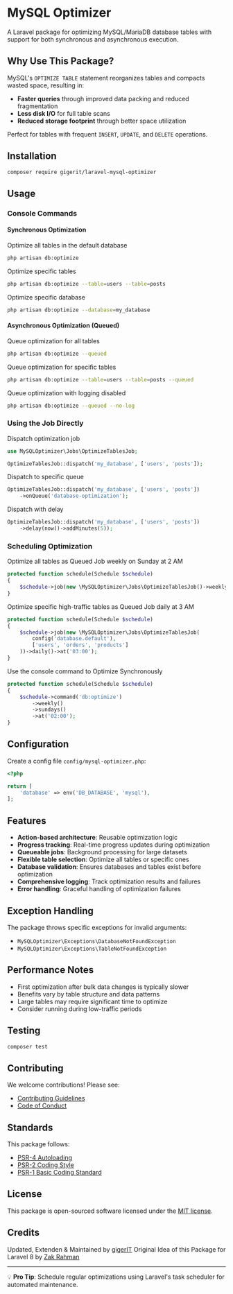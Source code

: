 # MySQL Optimizer

A Laravel package for optimizing MySQL/MariaDB database tables with support for both synchronous and asynchronous execution.

## Why Use This Package?

MySQL's `OPTIMIZE TABLE` statement reorganizes tables and compacts wasted space, resulting in:

- **Faster queries** through improved data packing and reduced fragmentation
- **Less disk I/O** for full table scans
- **Reduced storage footprint** through better space utilization

Perfect for tables with frequent `INSERT`, `UPDATE`, and `DELETE` operations.

## Installation

```bash
composer require gigerit/laravel-mysql-optimizer
```

## Usage

### Console Commands

#### Synchronous Optimization

Optimize all tables in the default database
```bash
php artisan db:optimize
```

Optimize specific tables
```bash
php artisan db:optimize --table=users --table=posts
```

Optimize specific database
```bash
php artisan db:optimize --database=my_database
```

#### Asynchronous Optimization (Queued)

Queue optimization for all tables
```bash
php artisan db:optimize --queued
```

Queue optimization for specific tables
```bash
php artisan db:optimize --table=users --table=posts --queued
```

Queue optimization with logging disabled
```bash
php artisan db:optimize --queued --no-log
```

### Using the Job Directly

Dispatch optimization job
```php
use MySQLOptimizer\Jobs\OptimizeTablesJob;

OptimizeTablesJob::dispatch('my_database', ['users', 'posts']);
```

Dispatch to specific queue
```php
OptimizeTablesJob::dispatch('my_database', ['users', 'posts'])
    ->onQueue('database-optimization');
```

Dispatch with delay
```php
OptimizeTablesJob::dispatch('my_database', ['users', 'posts'])
    ->delay(now()->addMinutes(5));
```

### Scheduling Optimization

Optimize all tables as Queued Job weekly on Sunday at 2 AM
```php
protected function schedule(Schedule $schedule)
{
    $schedule->job(new \MySQLOptimizer\Jobs\OptimizeTablesJob()->weekly()->sundays()->at('02:00');
}
```

Optimize specific high-traffic tables as Queued Job daily at 3 AM
```php
protected function schedule(Schedule $schedule)
{
    $schedule->job(new \MySQLOptimizer\Jobs\OptimizeTablesJob(
        config('database.default'), 
        ['users', 'orders', 'products']
    ))->daily()->at('03:00');
}
```

Use the console command to Optimize Synchronously
```php
protected function schedule(Schedule $schedule)
{
    $schedule->command('db:optimize')
        ->weekly()
        ->sundays()
        ->at('02:00');
}
```

## Configuration

Create a config file `config/mysql-optimizer.php`:

```php
<?php

return [
    'database' => env('DB_DATABASE', 'mysql'),
];
```

## Features

- **Action-based architecture**: Reusable optimization logic
- **Progress tracking**: Real-time progress updates during optimization
- **Queueable jobs**: Background processing for large datasets
- **Flexible table selection**: Optimize all tables or specific ones
- **Database validation**: Ensures databases and tables exist before optimization
- **Comprehensive logging**: Track optimization results and failures
- **Error handling**: Graceful handling of optimization failures

## Exception Handling

The package throws specific exceptions for invalid arguments:

- `MySQLOptimizer\Exceptions\DatabaseNotFoundException`
- `MySQLOptimizer\Exceptions\TableNotFoundException`

## Performance Notes

- First optimization after bulk data changes is typically slower
- Benefits vary by table structure and data patterns
- Large tables may require significant time to optimize
- Consider running during low-traffic periods

## Testing

```bash
composer test
```

## Contributing

We welcome contributions! Please see:

- [Contributing Guidelines](CONTRIBUTING.md)
- [Code of Conduct](CODE_OF_CONDUCT.md)

## Standards

This package follows:

- [PSR-4 Autoloading](https://www.php-fig.org/psr/psr-4/)
- [PSR-2 Coding Style](https://www.php-fig.org/psr/psr-2/)
- [PSR-1 Basic Coding Standard](https://www.php-fig.org/psr/psr-1/)

## License

This package is open-sourced software licensed under the [MIT license](LICENSE).

## Credits

Updated, Extenden & Maintained by [gigerIT](https://github.com/gigerIT)
Original Idea of this Package for Laravel 8 by [Zak Rahman](https://github.com/zakriyarahman)

---

💡 **Pro Tip**: Schedule regular optimizations using Laravel's task scheduler for automated maintenance.
